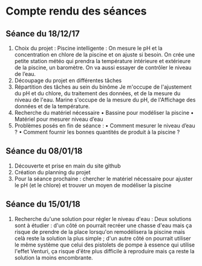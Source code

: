 # Compte rendu des séances

## Séance du 18/12/17

  1.	Choix du projet : Piscine intelligente : On mesure le pH et la concentration en chlore de la piscine et on ajuste si besoin. On crée une petite station météo qui prendra la température intérieure et extérieure de la piscine, un baromètre. On va aussi essayer de contrôler le niveau de l’eau.
  2.	Découpage du projet en différentes tâches
  3.	Répartition des tâches au sein du binôme
Je m'occupe de l'ajustement du pH et du chlore, du traitement des données, et de la mesure du niveau de l'eau.
Marine s'occupe de la mesure du pH, de l'Affichage des données et de la température.
  4.	Recherche du matériel nécessaire
•	Bassine pour modéliser la piscine
•	Matériel pour mesurer niveau d’eau
  5.	Problèmes posés en fin de séance :
•	Comment mesurer le niveau d’eau ?
•	Comment fournir les bonnes quantités de produit à la piscine ?

## Séance du 08/01/18

  1. Découverte et prise en main du site github
  2. Création du planning du projet
  3. Pour la séance prochaine : chercher le matériel nécessaire pour ajuster le pH (et le chlore) et trouver un moyen de modéliser la piscine

## Séance du 15/01/18

  1. Recherche du'une solution pour régler le niveau d'eau : Deux solutions sont à étudier : d'un côté on pourrait recréer une chasse d'eau mais ça risque de prendre de la place lorsqu'on remodélisera la piscine mais celà reste la solution la plus simple ; d'un autre côté on pourrait utiliser le même système que celui des pistolets de pompe à essence qui utilise l'effet Venturi, ça risque d'être plus difficile à reproduire mais ça reste la solution la moins encombrante.
  
